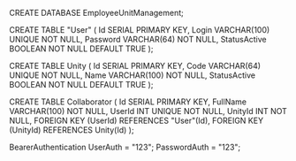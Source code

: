 CREATE DATABASE EmployeeUnitManagement;

CREATE TABLE "User" (
    Id SERIAL PRIMARY KEY,
    Login VARCHAR(100) UNIQUE NOT NULL,
    Password VARCHAR(64) NOT NULL,
    StatusActive BOOLEAN NOT NULL DEFAULT TRUE
);

CREATE TABLE Unity (
    Id SERIAL PRIMARY KEY,
    Code VARCHAR(64) UNIQUE NOT NULL,
    Name VARCHAR(100) NOT NULL,
    StatusActive BOOLEAN NOT NULL DEFAULT TRUE
);

CREATE TABLE Collaborator (
    Id SERIAL PRIMARY KEY,
    FullName VARCHAR(100) NOT NULL,
    UserId INT UNIQUE NOT NULL,
    UnityId INT NOT NULL,
    FOREIGN KEY (UserId) REFERENCES "User"(Id),
    FOREIGN KEY (UnityId) REFERENCES Unity(Id)
);

BearerAuthentication
UserAuth = "123";
PasswordAuth = "123";